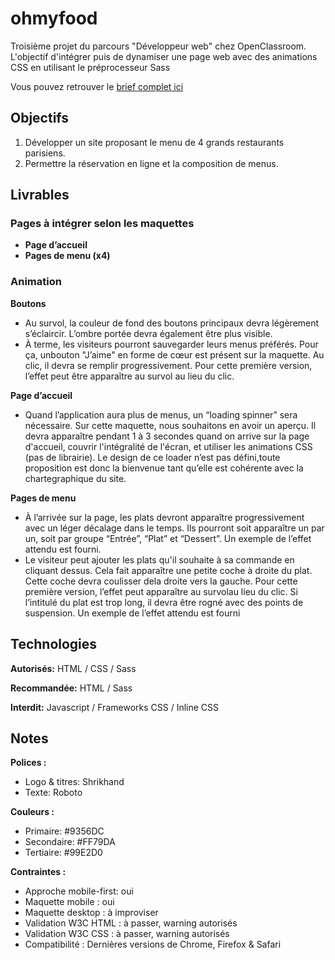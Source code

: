# ohmyfood

Troisième projet du parcours "Développeur web" chez OpenClassroom. L'objectif d'intégrer puis de dynamiser une page web avec des animations CSS en utilisant le préprocesseur Sass

Vous pouvez retrouver le [brief complet ici](https://s3-eu-west-1.amazonaws.com/course.oc-static.com/projects/DW_P3/Brief%20cre%CC%81atif%20-%20Ohmyfood!.pdf)

## Objectifs

1. Développer un site proposant le menu de 4 grands restaurants parisiens.
2. Permettre la réservation en ligne et la composition de menus.

## Livrables

### Pages à intégrer selon les maquettes

- **Page d’accueil**
- **Pages de menu (x4)**

### Animation

**Boutons**
- Au survol, la couleur de fond des boutons principaux devra légèrement s’éclaircir. L’ombre portée devra également être plus visible.
- À terme, les visiteurs pourront sauvegarder leurs menus préférés. Pour ça, unbouton "J’aime" en forme de cœur est présent sur la maquette. Au clic, il devra se remplir progressivement. Pour cette première version, l’effet peut être apparaître au survol au lieu du clic.

**Page d’accueil**
- Quand l’application aura plus de menus, un “loading spinner” sera nécessaire. Sur cette maquette, nous souhaitons en avoir un aperçu. Il devra apparaître pendant 1 à 3 secondes quand on arrive sur la page d'accueil, couvrir l'intégralité de l'écran, et utiliser les animations CSS (pas de librairie). Le design de ce loader n’est pas défini,toute proposition est donc la bienvenue tant qu’elle est cohérente avec la chartegraphique du site.

**Pages de menu**
- À l’arrivée sur la page, les plats devront apparaître progressivement avec un léger décalage dans le temps. Ils pourront soit apparaître un par un, soit par groupe “Entrée”, “Plat” et “Dessert”. Un exemple de l’effet attendu est fourni.
- Le visiteur peut ajouter les plats qu'il souhaite à sa commande en cliquant dessus. Cela fait apparaître une petite coche à droite du plat. Cette coche devra coulisser dela droite vers la gauche. Pour cette première version, l’effet peut apparaître au survolau lieu du clic. Si l’intitulé du plat est trop long, il devra être rogné avec des points de suspension. Un exemple de l’effet attendu est fourni

## Technologies

**Autorisés:** HTML / CSS / Sass

**Recommandée:** HTML / Sass

**Interdit:** Javascript / Frameworks CSS / Inline CSS

## Notes

**Polices :**
- Logo & titres: Shrikhand
- Texte: Roboto

**Couleurs :**
- Primaire: #9356DC
- Secondaire: #FF79DA
- Tertiaire: #99E2D0

**Contraintes :**
- Approche mobile-first: oui
- Maquette mobile : oui
- Maquette desktop : à improviser
- Validation W3C HTML : à passer, warning autorisés
- Validation W3C CSS : à passer, warning autorisés
- Compatibilité : Dernières versions de Chrome, Firefox & Safari
